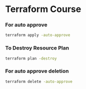 # Terraform Course

### For auto approve
```sh
terraform apply -auto-approve
```

### To Destroy Resource Plan
```sh
terraform plan -destroy
```
### For auto approve deletion
```sh
terraform delete -auto-approve
```
 
